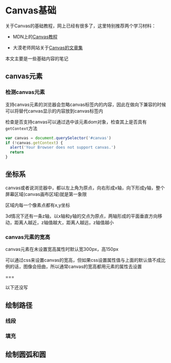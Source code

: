 # Canvas基础

关于Canvas的基础教程，网上已经有很多了，这里特别推荐两个学习材料：

- MDN上的[Canvas教程](https://developer.mozilla.org/zh-CN/docs/Web/API/Canvas_API/Tutorial)

- 大漠老师网站关于[Canvas的文章集](https://www.w3cplus.com/blog/tags/604.html)

本文主要是一些基础内容的笔记


## canvas元素

### 检测canvas元素

支持canvas元素的浏览器会忽略canvas标签内的内容，因此在做向下兼容的时候可以将替代canvas显示的内容放到canvas标签内

检查是否支持canvas可以通过选中该元素dom对象，检查其上是否具有`getContext`方法

```js
var canvas = document.querySelector('#canvas')
if (!canvas.getContext) {
  alert('Your Browser does not support canvas.')
  return
}
```


## 坐标系

canvas或者说浏览器中，都以左上角为原点，向右形成x轴，向下形成y轴，整个屏幕区域(canvas画布区域)就是第一象限

区域内每一个像素点都有x,y坐标

3d情况下还有一条z轴，以x轴和y轴的交点为原点，两轴形成的平面垂直方向移动，距离人越近，z轴值越大，距离人越远，z轴值越小


### canvas元素的宽高

canvas元素在未设置宽高属性时默认宽300px，高150px

可以通过css来设置canvas的宽高，但如果css设置属性值与上面的默认值不成比例的话，图像会扭曲，所以通常canvas的宽高都用元素的属性去设置

===

以下还没写

## 绘制路径

### 线段

### 填充

## 绘制圆弧和圆